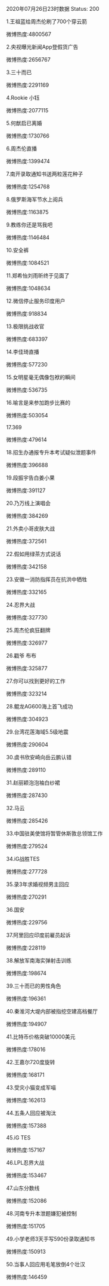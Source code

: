 2020年07月26日23时数据
Status: 200

1.王祖蓝给周杰伦刷了700个穿云箭

微博热度:4800567

2.央视曝光新闻App登假货广告

微博热度:2656767

3.三十而已

微博热度:2291169

4.Rookie 小钰

微博热度:2077115

5.何猷启已离婚

微博热度:1730766

6.周杰伦直播

微博热度:1399474

7.南开录取通知书送两粒莲花种子

微博热度:1254768

8.俄罗斯海军节水上阅兵

微博热度:1163875

9.教练你还是骂我吧

微博热度:1146484

10.安全裤

微博热度:1084521

11.郑希怡刘雨昕终于见面了

微博热度:1048634

12.微信停止服务印度用户

微博热度:918834

13.极限挑战收官

微博热度:683397

14.李佳琦直播

微博热度:577230

15.女明星毫无偶像包袱的瞬间

微博热度:536735

16.喻言是来参加跑步比赛的

微博热度:503054

17.369

微博热度:479614

18.招生办通报专升本考试疑似泄题事件

微博热度:396688

19.段振宇告白姜小果

微博热度:391127

20.乃万线上演唱会

微博热度:384269

21.外卖小哥皮肤大战

微博热度:372561

22.假如用绿茶方式说话

微博热度:342158

23.安徽一消防指挥员在抗洪中牺牲

微博热度:332165

24.忍界大战

微博热度:327730

25.周杰伦疯狂翻牌

微博热度:326977

26.戳爷 布布

微博热度:325877

27.你可以找到更好的工作

微博热度:323214

28.鲲龙AG600海上首飞成功

微博热度:304923

29.台湾花莲海域5.5级地震

微博热度:290604

30.虞书欣安崎向岳云鹏认错

微博热度:289110

31.赵丽颖泡泡袖白纱裙

微博热度:287430

32.马云

微博热度:285426

33.中国驻美使馆将暂管休斯敦总领馆工作

微博热度:279524

34.iG战胜TES

微博热度:277728

35.录3年求婚视频男主回应

微博热度:270291

36.国安

微博热度:229756

37.阿里回应印度前雇员起诉

微博热度:228119

38.解放军南海实弹射击训练

微博热度:198674

39.三十而已的男性角色

微博热度:196361

40.秦淮河大堤内部被指挖空建高档餐厅

微博热度:194907

41.比特币价格突破10000美元

微博热度:178016

42.王嘉尔720度旋转

微博热度:168171

43.受灾小猫变成军喵

微博热度:162613

44.五条人回应被淘汰

微博热度:157388

45.iG TES

微博热度:157167

46.LPL忍界大战

微博热度:153467

47.山东分数线

微博热度:152086

48.河南专升本泄题嫌犯被控制

微博热度:151705

49.小学老师3天手写590份录取通知书

微博热度:150913

50.当事人回应用毛笔放倒4个壮汉

微博热度:146459

